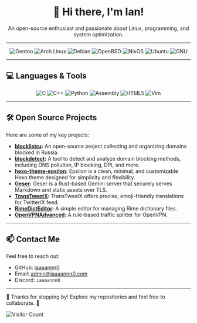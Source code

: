 <h1 align="center">👋 Hi there, I'm Ian!</h1>
<p align="center">An open-source enthusiast and passionate about Linux, programming, and system optimization.</p>
<hr/>

<div align="center">
  <img src="https://img.shields.io/badge/Gentoo-%234A0CA6.svg?style=for-the-badge&logo=gentoo&logoColor=white" alt="Gentoo">
  <img src="https://img.shields.io/badge/Arch_Linux-%231793D1.svg?style=for-the-badge&logo=archlinux&logoColor=white" alt="Arch Linux">
  <img src="https://img.shields.io/badge/Debian-%23A81D33.svg?style=for-the-badge&logo=debian&logoColor=white" alt="Debian">
  <img src="https://img.shields.io/badge/OpenBSD-%23FCCF0D.svg?style=for-the-badge&logo=openbsd&logoColor=black" alt="OpenBSD">
  <img src="https://img.shields.io/badge/NixOS-%23A2A9D3.svg?style=for-the-badge&logo=nixos&logoColor=white" alt="NixOS">
  <img src="https://img.shields.io/badge/Ubuntu-%23E95420.svg?style=for-the-badge&logo=ubuntu&logoColor=white" alt="Ubuntu">
  <img src="https://img.shields.io/badge/GNU-%23A52A2A.svg?style=for-the-badge&logo=gnu&logoColor=white" alt="GNU">
</div>

---

## 💻 Languages & Tools
<div align="center">
  <img src="https://img.shields.io/badge/C-%2300599C.svg?style=for-the-badge&logo=c&logoColor=white" alt="C">
  <img src="https://img.shields.io/badge/C++-%2300599C.svg?style=for-the-badge&logo=cplusplus&logoColor=white" alt="C++">
  <img src="https://img.shields.io/badge/Python-%233776AB.svg?style=for-the-badge&logo=python&logoColor=white" alt="Python">
  <img src="https://img.shields.io/badge/ASM-%23CC0000.svg?style=for-the-badge&logo=assemblyscript&logoColor=white" alt="Assembly">
  <img src="https://img.shields.io/badge/HTML5-%23E34F26.svg?style=for-the-badge&logo=html5&logoColor=white" alt="HTML5">
  <img src="https://img.shields.io/badge/Vim-%23030C02.svg?style=for-the-badge&logo=vim&logoColor=white" alt="Vim">
</div>


---

## 🛠️ Open Source Projects
Here are some of my key projects:
- **[blocklistru](https://github.com/iaaaannn0/blocklistru):** An open-source project collecting and organizing domains blocked in Russia.
- **[blockdetect](https://github.com/iaaaannn0/blockdetect/tree/main):** A tool to detect and analyze domain blocking methods, including DNS pollution, IP blocking, DPI, and more.
- **[hexo-theme-epsilon](https://github.com/iaaaannn0/hexo-theme-epsilon):** Epsilon is a clean, minimal, and customizable Hexo theme designed for simplicity and flexibility.
- **[Geser](https://github.com/iaaaannn0/Geser):** Geser is a Rust-based Gemini server that securely serves Markdown and static assets over TLS.
- **[TransTweetX](https://github.com/iaaaannn0/TransTweetX):** TransTweetX offers precise, emoji-friendly translations for Twitter/X feed.
- **[RimeDictEditor](https://github.com/iaaaannn0/RimeDictEditor):** A simple editor for managing Rime dictionary files.
- **[OpenVPNAdvanced](https://github.com/iaaaannn0/openvpnadvanced):** A rule-based traffic splitter for OpenVPN.

---

## 📫 Contact Me
Feel free to reach out:
- GitHub: [iaaaannn0](https://github.com/iaaaannn0)
- Email: [admin@iaaaannn0.com](mailto:admin@iaaaannn0.com)
- Discord: `iaaaannn0`

---

🎉 Thanks for stopping by! Explore my repositories and feel free to collaborate. 🚀

![Visitor Count](https://profile-counter.glitch.me/iaaaannn0/count.svg?)
